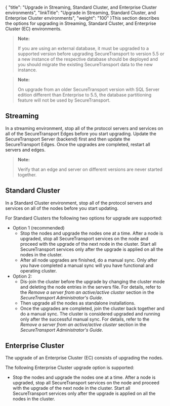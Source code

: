 {
    "title": "Upgrade in Streaming, Standard Cluster, and Enterprise Cluster environments",
    "linkTitle": "Upgrade in Streaming, Standard Cluster, and Enterprise Cluster environments",
    "weight": "100"
}This section describes the options for upgrading in Streaming, Standard Cluster, and Enterprise Cluster (EC) environments.

> **Note:**
>
> If you are using an external database, it must be upgraded to a supported version before upgrading SecureTransport to version 5.5 or a new instance of the respective database should be deployed and you should migrate the existing SecureTransport data to the new instance.

> **Note:**
>
> On upgrade from an older SecureTransport version with SQL Server edition different than Enterprise to 5.5, the database partitioning feature will not be used by SecureTransport.

## Streaming

In a streaming environment, stop all of the protocol servers and services on all of the SecureTransport Edges before you start upgrading. Update the <span class="mc-variable axway_variables.Component_Short_Name variable">SecureTransport</span> Server (backend) first and then update the <span class="mc-variable axway_variables.Component_Short_Name variable">SecureTransport</span> Edges. Once the upgrades are completed, restart all servers and edges.

> **Note:**
>
> Verify that an edge and server on different versions are never started together.

## Standard Cluster

In a Standard Cluster environment, stop all of the protocol servers and services on all of the nodes before you start updating.

For Standard Clusters the following two options for upgrade are supported:

-   Option 1 (recommended)
    -   Stop the nodes and upgrade the nodes one at a time. After a node is upgraded, stop all <span class="mc-variable axway_variables.Component_Short_Name variable">SecureTransport</span> services on the node and proceed with the upgrade of the next node in the cluster. Start all <span class="mc-variable axway_variables.Component_Short_Name variable">SecureTransport</span> services only after the upgrade is applied on all the nodes in the cluster.
    -   After all node upgrades are finished, do a manual sync. Only after you have completed a manual sync will you have functional and operating cluster.
-   Option 2:
    -   Dis-join the cluster before the upgrade by changing the cluster mode and deleting the node entries in the servers file. For details, refer to the *Remove a server from an active/active cluster* section in the <span class="redirect_st_ag" cshid="admin" data-version="5.3.5">*<span class="mc-variable axway_variables.Component_Short_Name variable">SecureTransport</span> Administrator's Guide*</span>.
    -   Then upgrade all the nodes as standalone installations.
    -   Once the upgrades are completed, join the cluster back together and do a manual sync. The cluster is considered upgraded and running only after the successful manual sync. For details, refer to the *Remove a server from an active/active cluster* section in the <span class="redirect_st_ag" cshid="admin" data-version="5.3.5">*<span class="mc-variable axway_variables.Component_Short_Name variable">SecureTransport</span> Administrator's Guide*</span>.

## Enterprise Cluster

The upgrade of an Enterprise Cluster (EC) consists of upgrading the nodes.

The following Enterprise Cluster upgrade option is supported:

-   Stop the nodes and upgrade the nodes one at a time. After a node is upgraded, stop all SecureTransport services on the node and proceed with the upgrade of the next node in the cluster. Start all SecureTransport services only after the upgrade is applied on all the nodes in the cluster.
